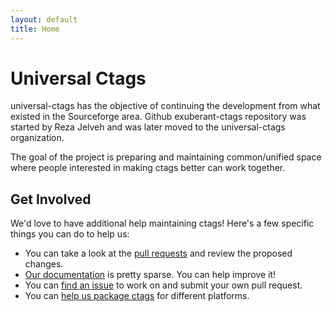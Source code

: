```yaml
---
layout: default
title: Home
---
```


# Universal Ctags

universal-ctags has the objective of continuing the development from what existed
in the Sourceforge area. Github exuberant-ctags repository was started by Reza
Jelveh and was later moved to the universal-ctags organization.

The goal of the project is preparing and maintaining common/unified space where
people interested in making ctags better can work together.

## Get Involved

We'd love to have additional help maintaining ctags! Here's a few specific things
you can do to help us:

* You can take a look at the [pull requests](https://github.com/universal-ctags/ctags/pulls) and review the proposed changes.
* [Our documentation](https://github.com/universal-ctags/ctags/tree/master/docs) is pretty sparse. You can help improve it!
* You can [find an issue](https://github.com/universal-ctags/ctags/issues) to work on and submit your own pull request.
* You can [help us package ctags](https://github.com/universal-ctags/ctags/issues/354) for different platforms.

